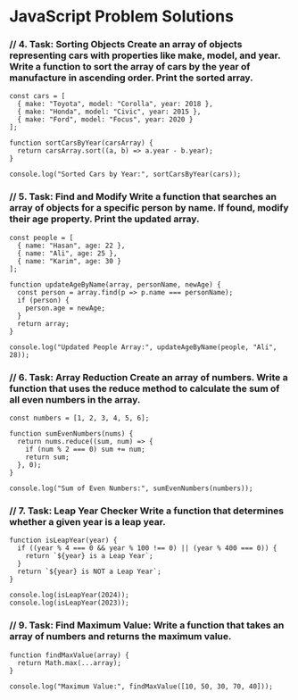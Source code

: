 # JavaScript Problem Solutions


### // 4. Task: Sorting Objects Create an array of objects representing cars with properties like make, model, and year. Write a function to sort the array of cars by the year of manufacture in ascending order. Print the sorted array.

```
const cars = [
  { make: "Toyota", model: "Corolla", year: 2018 },
  { make: "Honda", model: "Civic", year: 2015 },
  { make: "Ford", model: "Focus", year: 2020 }
];

function sortCarsByYear(carsArray) {
  return carsArray.sort((a, b) => a.year - b.year);
}

console.log("Sorted Cars by Year:", sortCarsByYear(cars));
```

### // 5. Task: Find and Modify Write a function that searches an array of objects for a specific person by name. If found, modify their age property. Print the updated array.

```
const people = [
  { name: "Hasan", age: 22 },
  { name: "Ali", age: 25 },
  { name: "Karim", age: 30 }
];

function updateAgeByName(array, personName, newAge) {
  const person = array.find(p => p.name === personName);
  if (person) {
    person.age = newAge;
  }
  return array;
}

console.log("Updated People Array:", updateAgeByName(people, "Ali", 28));
```

### // 6. Task: Array Reduction Create an array of numbers. Write a function that uses the reduce method to calculate the sum of all even numbers in the array.

```
const numbers = [1, 2, 3, 4, 5, 6];

function sumEvenNumbers(nums) {
  return nums.reduce((sum, num) => {
    if (num % 2 === 0) sum += num;
    return sum;
  }, 0);
}

console.log("Sum of Even Numbers:", sumEvenNumbers(numbers));
```

### // 7. Task: Leap Year Checker Write a function that determines whether a given year is a leap year. 

```
function isLeapYear(year) {
  if ((year % 4 === 0 && year % 100 !== 0) || (year % 400 === 0)) {
    return `${year} is a Leap Year`;
  }
  return `${year} is NOT a Leap Year`;
}

console.log(isLeapYear(2024));
console.log(isLeapYear(2023));
 ```


### // 9. Task: Find Maximum Value: Write a function that takes an array of numbers and returns the maximum value.

```
function findMaxValue(array) {
  return Math.max(...array);
}

console.log("Maximum Value:", findMaxValue([10, 50, 30, 70, 40]));
```